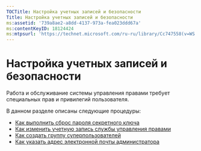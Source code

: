 ```yaml
---
TOCTitle: Настройка учетных записей и безопасности
Title: Настройка учетных записей и безопасности
ms:assetid: '739a8ae2-a8dd-4137-973a-fea023ddd67a'
ms:contentKeyID: 18124424
ms:mtpsurl: 'https://technet.microsoft.com/ru-ru/library/Cc747558(v=WS.10)'
---
```


Настройка учетных записей и безопасности
========================================

Работа и обслуживание системы управления правами требует специальных прав и привилегий пользователя.

В данном разделе описаны следующие процедуры:

-   [Как выполнить сброс пароля секретного ключа](https://technet.microsoft.com/f71df255-fe19-4e07-810e-87309a5e8e88)
-   [Как изменить учетную запись службы управления правами](https://technet.microsoft.com/a3e522b0-e23d-49f2-b00a-cff90ac2c36a)
-   [Как создать группу суперпользователей](https://technet.microsoft.com/f2ef847e-2824-471f-9079-5c343094aba8)
-   [Как указать адрес электронной почты администратора](https://technet.microsoft.com/31777458-5530-4ae0-ac1f-131b3d98dd35)
